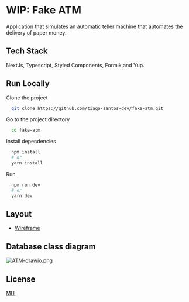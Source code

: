 
# WIP: Fake ATM

Application that simulates an automatic teller machine that automates the delivery of paper money.


## Tech Stack

NextJs, Typescript, Styled Components, Formik and Yup.


## Run Locally

Clone the project

```bash
  git clone https://github.com/tiago-santos-dev/fake-atm.git
```

Go to the project directory

```bash
  cd fake-atm
```

Install dependencies

```bash
  npm install 
  # or
  yarn install
```


Run 

```bash
  npm run dev
  # or 
  yarn dev
```

## Layout

 - [Wireframe](https://www.figma.com/file/bo59SB6ux4J9L8y3dcuqWg/Fake-ATM?node-id=0%3A1)

 ## Database class diagram

[![ATM-drawio.png](https://i.postimg.cc/636MxjF5/ATM-Page-2-drawio.png)](https://postimg.cc/cKjRQmsV)


## License

[MIT](https://choosealicense.com/licenses/mit/)


